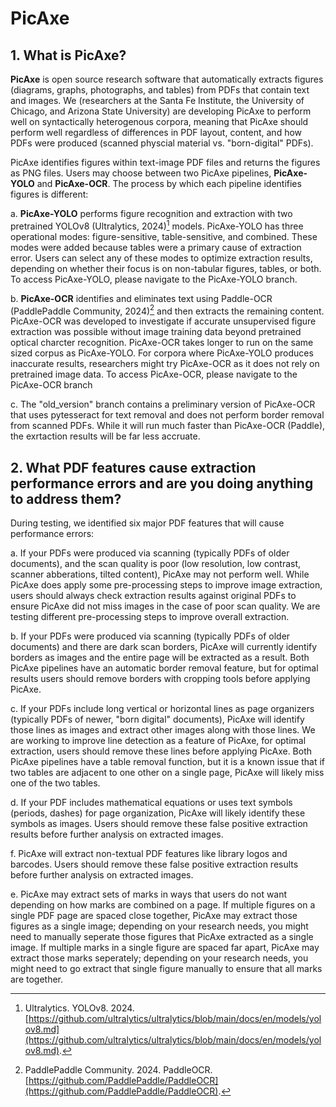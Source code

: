 # PicAxe

## 1. What is PicAxe?

**PicAxe** is open source research software that automatically extracts figures (diagrams, graphs, photographs, and tables) from PDFs that contain text and images. We (researchers at the Santa Fe Institute, the University of Chicago, and Arizona State University) are developing PicAxe to perform well on syntactically heterogenous corpora, meaning that PicAxe should perform well regardless of differences in PDF layout, content, and how PDFs were produced (scanned physcial material vs. "born-digital" PDFs).

PicAxe identifies figures within text-image PDF files and returns the figures as PNG files. Users may choose between two PicAxe pipelines, **PicAxe-YOLO** and **PicAxe-OCR**. The process by which each pipeline identifies figures is different:

a. **PicAxe-YOLO** performs figure recognition and extraction with two pretrained YOLOv8 (Ultralytics, 2024)[^1] models. PicAxe-YOLO has three operational modes: figure-sensitive, table-sensitive, and combined. These modes were added because tables were a primary cause of extraction error. Users can select any of these modes to optimize extraction results, depending on whether their focus is on non-tabular figures, tables, or both. To access PicAxe-YOLO, please navigate to the PicAxe-YOLO branch. 

b. **PicAxe-OCR** identifies and eliminates text using Paddle-OCR (PaddlePaddle Community, 2024)[^2] and then extracts the remaining content. PicAxe-OCR was developed to investigate if accurate unsupervised figure extraction was possible without image training data beyond pretrained optical charcter recognition. PicAxe-OCR takes longer to run on the same sized corpus as PicAxe-YOLO. For corpora where PicAxe-YOLO produces inaccurate results, researchers might try PicAxe-OCR as it does not rely on pretrained image data. To access PicAxe-OCR, please navigate to the PicAxe-OCR branch

c. The "old_version" branch contains a preliminary version of PicAxe-OCR that uses pytesseract for text removal and does not perform border removal from scanned PDFs. While it will run much faster than PicAxe-OCR (Paddle), the exrtaction results will be far less accruate.

   
## 2. What PDF features cause extraction performance errors and are you doing anything to address them?
   
During testing, we identified six major PDF features that will cause performance errors:

a. If your PDFs were produced via scanning (typically PDFs of older documents), and the scan quality is poor (low resolution, low contrast, scanner abberations, tilted content), PicAxe may not perform well. While PicAxe does apply some pre-processing steps to improve image extraction, users should always check extraction results against original PDFs to ensure PicAxe did not miss images in the case of poor scan quality. We are testing different pre-processing steps to improve overall extraction.

b. If your PDFs were produced via scanning (typically PDFs of older documents) and there are dark scan borders, PicAxe will currently identify borders as images and the entire page will be extracted as a result. Both PicAxe pipelines have an automatic border removal feature, but for optimal results users should remove borders with cropping tools before applying PicAxe. 

c. If your PDFs include long vertical or horizontal lines as page organizers (typically PDFs of newer, "born digital" documents), PicAxe will identify those lines as images and extract other images along with those lines. We are working to improve line detection as a feature of PicAxe, for optimal extraction, users should remove these lines before applying PicAxe. Both PicAxe pipelines have a table removal function, but it is a known issue that if two tables are adjacent to one other on a single page, PicAxe will likely miss one of the two tables.

d. If your PDF includes mathematical equations or uses text symbols (periods, dashes) for page organization, PicAxe will likely identify these symbols as images. Users should remove these false positive extraction results before further analysis on extracted images.

f. PicAxe will extract non-textual PDF features like library logos and barcodes. Users should remove these false positive extraction results before further analysis on extracted images.
       
e. PicAxe may extract sets of marks in ways that users do not want depending on how marks are combined on a page. If multiple figures on a single PDF page are spaced close together, PicAxe may extract those figures as a single image; depending on your research needs, you might need to manually seperate those figures that PicAxe extracted as a single image. If multiple marks in a single figure are spaced far apart, PicAxe may extract those marks seperately; depending on your research needs, you might need to go extract that single figure manually to ensure that all marks are together.


[^1]: Ultralytics. YOLOv8. 2024. [https://github.com/ultralytics/ultralytics/blob/main/docs/en/models/yolov8.md](https://github.com/ultralytics/ultralytics/blob/main/docs/en/models/yolov8.md).
[^2]: PaddlePaddle Community. 2024. PaddleOCR. [https://github.com/PaddlePaddle/PaddleOCR](https://github.com/PaddlePaddle/PaddleOCR).
